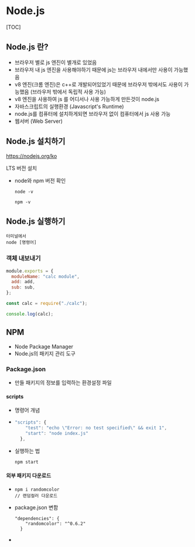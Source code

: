 # Node.js

[TOC]

## Node.js 란?

- 브라우저 별로 js 엔진이 별개로 있었음
- 브라우저 내 js 엔진을 사용해야하기 때문에 js는 브라우저 내에서만 사용이 가능했음
- v8 엔진(크롬 엔진)은 c++로 개발되어있었기 때문에 브라우저 밖에서도 사용이 가능했음 (브라우저 밖에서 독립적 사용 가능)
- v8 엔진을 사용하여 js 를 어디서나 사용 가능하게 만든것이 node.js
- 자바스크립트의 실행환경 (Javascript's Runtime)
- node.js를 컴퓨터에 설치하게되면 브라우저 없이 컴퓨터에서 js 사용 가능
- 웹서버 (Web Server)



## Node.js 설치하기

https://nodejs.org/ko

LTS 버전 설치

- node와 npm 버전 확인

  ```
  node -v
  
  npm -v
  ```



## Node.js 실행하기

```
터미널에서
node [명령어]
```

### 객체 내보내기

```js
module.exports = {
  moduleName: "calc module",
  add: add,
  sub: sub,
};
```

```js
const calc = require("./calc");

console.log(calc);
```



## NPM

- Node Package Manager
- Node.js의 패키지 관리 도구

### 

### Package.json

- 만들 패키지의 정보를 입력하는 환경설정 파일

#### scripts

- 명령어 개념

- ```js
  "scripts": {
      "test": "echo \"Error: no test specified\" && exit 1",
      "start": "node index.js"
    },
  ```

- 실행하는 법

  ```
  npm start
  ```

#### 외부 패키지 다운로드

- ```
  npm i randomcolor
  // 랜덤컬러 다운로드
  ```

- package.json 변함

  ```
  "dependencies": {
      "randomcolor": "^0.6.2"
    }
  ```

- 